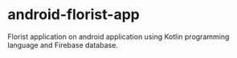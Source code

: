 # android-florist-app

Florist application on android application using Kotlin programming language and Firebase database.
